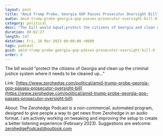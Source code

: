 ```yaml
---
layout: post
title: "Amid Trump Probe, Georgia GOP Passes Prosecutor Oversight Bill"
audio: amid-trump-probe-georgia-gop-passes-prosecutor-oversight-bill-0
category: political
desc: "The bill would &quot;protect the citizens of Georgia and clean up the criminal justice system where it needs to be cleaned up...&quot;"
duration: 00:02:27
length: 147
datetime: Fri, 10 Mar 2023 00:00:00 +0000
tags: podcast
guid: amid-trump-probe-georgia-gop-passes-prosecutor-oversight-bill-0
order: 0
---
```

The bill would &quot;protect the citizens of Georgia and clean up the criminal justice system where it needs to be cleaned up...&quot;

Link: [https://www.zerohedge.com/political/amid-trump-probe-georgia-gop-passes-prosecutor-oversight-bill](https://www.zerohedge.com/political/amid-trump-probe-georgia-gop-passes-prosecutor-oversight-bill)

About: The Zerohedge Podcast is a non-commercial, automated program, designed to give people a way to get news from Zerohedge in an audio format.  I am actively working on tweaking and improving the setup to create a better listening experience (February 2023).  Suggestions are welcome: [zerohedgePodcast@outlook.com](mailto:zerohedgePodcast@outlook.com)